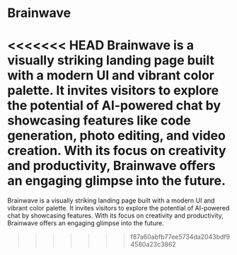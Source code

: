 # Brainwave
<<<<<<< HEAD
Brainwave is a visually striking landing page built with a modern UI and vibrant color palette. It invites visitors to explore the potential of AI-powered chat by showcasing features like code generation, photo editing, and video creation. With its focus on creativity and productivity, Brainwave offers an engaging glimpse into the future.
=======
Brainwave is a visually striking landing page built with a modern UI and vibrant color palette. It invites visitors to explore the potential of AI-powered chat by showcasing features. With its focus on creativity and productivity, Brainwave offers an engaging glimpse into the future.
>>>>>>> f87a60abfb77ee5734da2043bdf94580a23c3862
